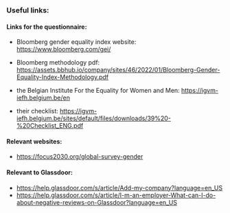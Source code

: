 ### Useful links:

#### Links for the questionnaire:

- Bloomberg gender equality index website: https://www.bloomberg.com/gei/
- Bloomberg methodology pdf: https://assets.bbhub.io/company/sites/46/2022/01/Bloomberg-Gender-Equality-Index-Methodology.pdf

- the Belgian Institute For the Equality for Women and Men: https://igvm-iefh.belgium.be/en 
- their checklist: https://igvm-iefh.belgium.be/sites/default/files/downloads/39%20-%20Checklist_ENG.pdf


#### Relevant websites:
- https://focus2030.org/global-survey-gender


#### Relevant to Glassdoor:
- https://help.glassdoor.com/s/article/Add-my-company?language=en_US
- https://help.glassdoor.com/s/article/I-m-an-employer-What-can-I-do-about-negative-reviews-on-Glassdoor?language=en_US
